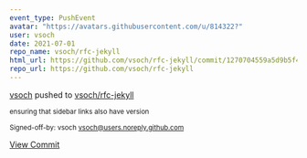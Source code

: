 ```yaml
---
event_type: PushEvent
avatar: "https://avatars.githubusercontent.com/u/814322?"
user: vsoch
date: 2021-07-01
repo_name: vsoch/rfc-jekyll
html_url: https://github.com/vsoch/rfc-jekyll/commit/1270704559a5d9b5f4849f4466bba924aaff8ff6
repo_url: https://github.com/vsoch/rfc-jekyll
---
```


<a href='https://github.com/vsoch' target='_blank'>vsoch</a> pushed to <a href='https://github.com/vsoch/rfc-jekyll' target='_blank'>vsoch/rfc-jekyll</a>

<small>ensuring that sidebar links also have version

Signed-off-by: vsoch <vsoch@users.noreply.github.com></small>

<a href='https://github.com/vsoch/rfc-jekyll/commit/1270704559a5d9b5f4849f4466bba924aaff8ff6' target='_blank'>View Commit</a>
